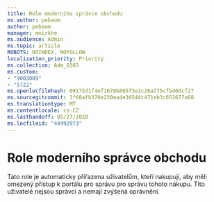 ```yaml
---
title: Role moderního správce obchodu
ms.author: pebaum
author: pebaum
manager: mnirkhe
ms.audience: Admin
ms.topic: article
ROBOTS: NOINDEX, NOFOLLOW
localization_priority: Priority
ms.collection: Adm_O365
ms.custom:
- "9003009"
- "5722"
ms.openlocfilehash: 09175d1f4ef1678b865f3e1c26a775cfb40dcf27
ms.sourcegitcommit: 1f60afb370e230ea4e30344c471eb3c651677a68
ms.translationtype: MT
ms.contentlocale: cs-CZ
ms.lasthandoff: 05/27/2020
ms.locfileid: "44492973"
---
```

# <a name="modern-commerce-administrator-role"></a>Role moderního správce obchodu

Tato role je automaticky přiřazena uživatelům, kteří nakupují, aby měli omezený přístup k portálu pro správu pro správu tohoto nákupu. Tito uživatelé nejsou správci a nemají zvýšená oprávnění.
